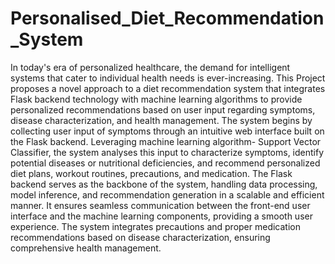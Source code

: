 # Personalised_Diet_Recommendation_System
In today's era of personalized healthcare, the demand for intelligent systems that cater to individual health needs is ever-increasing. This Project proposes a novel approach to a diet recommendation system that integrates Flask backend technology with machine learning algorithms to provide personalized recommendations based on user input regarding symptoms, disease characterization, and health management. 
The system begins by collecting user input of symptoms through an intuitive web interface built on the Flask backend. Leveraging machine learning algorithm- Support Vector Classifier, the system analyses this input to characterize symptoms, identify potential diseases or nutritional deficiencies, and recommend personalized diet plans, workout routines, precautions, and medication.
The Flask backend serves as the backbone of the system, handling data processing, model inference, and recommendation generation in a scalable and efficient manner. It ensures seamless communication between the front-end user interface and the machine learning components, providing a smooth user experience.
The system integrates precautions and proper medication recommendations based on disease characterization, ensuring comprehensive health management. 

